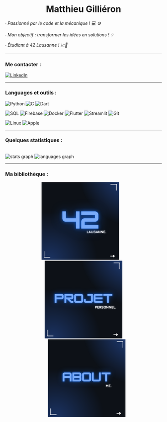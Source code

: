 <h1 align="center">Matthieu Gilliéron</h1>

<p><i>∙ Passionné par le code et la mécanique ! 💻 ⚙️</i></p>
<p><i>∙ Mon objectif : transformer les idées en solutions ! 💡</i></p>
<p><i>∙ Étudiant à 42 Lausanne ! 📈🚀</i></p>

---

### Me contacter :
[![LinkedIn](https://img.shields.io/badge/LinkedIn-%230077B5.svg?logo=linkedin&logoColor=white)](https://linkedin.com/in/matthieu-gillieron-developer)

---

### Languages et outils :

![Python](https://img.shields.io/badge/-Python-000?&logo=Python)
![C](https://img.shields.io/badge/-C-000?&logo=C)
![Dart](https://img.shields.io/badge/-Dart-000?&logo=Dart)

![SQL](https://img.shields.io/badge/-SQL-000?&logo=MySQL)
![Firebase](https://img.shields.io/badge/-Firebase-000?&logo=Firebase)
![Docker](https://img.shields.io/badge/-Docker-000?&logo=Docker)
![Flutter](https://img.shields.io/badge/-Flutter-000?&logo=Flutter)
![Streamlit](https://img.shields.io/badge/-Streamlit-000?&logo=Streamlit)
![Git](https://img.shields.io/badge/-Git-000?&logo=Git&logoColor=F05032)

![Linux](https://img.shields.io/badge/-Linux-000?&logo=Linux)
![Apple](https://img.shields.io/badge/-Apple-000?&logo=Apple)

---

### Quelques statistiques :

<br clear="both">

<div align="left">
  <img src="https://github-readme-stats.vercel.app/api?username=MatthieuGillieron&hide_title=false&hide_rank=false&show_icons=true&include_all_commits=false&count_private=true&disable_animations=false&theme=github_dark&locale=fr&hide_border=true&order=1&custom_title=Statistiques%20Github%20Matthieu%20Gilli%C3%A9ron%20:" height="165" alt="stats graph"  />
  <img src="https://github-readme-stats.vercel.app/api/top-langs?username=MatthieuGillieron&locale=en&hide_title=false&layout=compact&card_width=320&langs_count=5&theme=github_dark&hide_border=true&order=2" height="165" alt="languages graph"  />
</div>

---

### Ma bibliothèque :

<div align="center">
    <a href="https://github.com/MatthieuGillieron/cursus" (https://github.com/MatthieuGillieron/cursus)" target="_blank" style="display: inline-block; margin-right: 20px;">
        <img src="images/42.png" alt="Projets Cursus" style="width: 250px; height: auto; border: none;">
    </a>
    <a href="[https://example.com/personal-projects](https://github.com/MatthieuGillieron/cursus)" target="_blank" style="display: inline-block;">
        <img src="images/projet.png" alt="Projets Perso" style="width: 250px; height: auto; border: none;">
    </a>
    <a href="https://github.com/MatthieuGillieron/aboutMe" target="_blank" style="display: inline-block; margin-left: 20px;">
        <img src="images/about.png" alt="About Me" style="width: 250px; height: auto; border: none;">
    </a>
</div>
